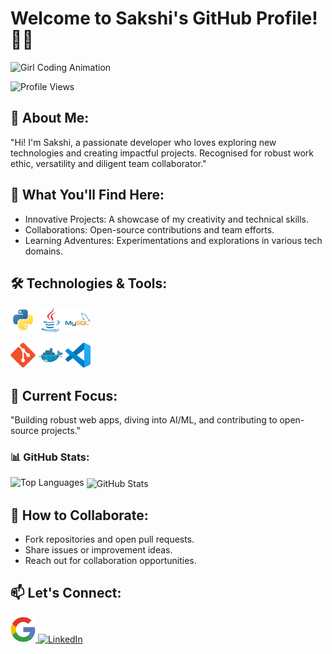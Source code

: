 # Welcome to Sakshi's GitHub Profile! 👋✨

<img src="https://media.giphy.com/media/3o7aD6vVdWqGzZ9jO0/giphy.gif" alt="Girl Coding Animation" width="300" />
  
![Profile Views](https://komarev.com/ghpvc/?username=SAKSHI-1308&label=Profile%20Views&color=blue&style=flat)

## 🌟 About Me:
 "Hi! I'm Sakshi, a passionate developer who loves exploring new technologies and creating impactful projects. Recognised for robust work ethic, versatility and diligent team collaborator."

## 🔭 What You'll Find Here:
<ul>
<li> Innovative Projects: A showcase of my creativity and technical skills.</li>
 <li>Collaborations: Open-source contributions and team efforts.</li>
 <li>Learning Adventures: Experimentations and explorations in various tech domains.</li>
</ul>

## 🛠️ Technologies & Tools:
<p>
  <img src="https://raw.githubusercontent.com/devicons/devicon/master/icons/python/python-original.svg" alt="Python Logo" width="40" height="40"/>  
  <img src="https://raw.githubusercontent.com/devicons/devicon/master/icons/java/java-original.svg" alt="Java Logo" width="40" height="40"/>  
  <img src="https://raw.githubusercontent.com/devicons/devicon/master/icons/mysql/mysql-original-wordmark.svg" alt="SQL Logo" width="40" height="40"/>  
</p>
<p>
  <img src="https://raw.githubusercontent.com/devicons/devicon/master/icons/git/git-original.svg" alt="Git Logo" width="40" height="40"/>  
  <img src="https://raw.githubusercontent.com/devicons/devicon/master/icons/docker/docker-original.svg" alt="Docker Logo" width="40" height="40"/>  
  <img src="https://raw.githubusercontent.com/devicons/devicon/master/icons/vscode/vscode-original.svg" alt="VS Code Logo" width="40" height="40"/>  
</p>

## 🌱 Current Focus:
"Building robust web apps, diving into AI/ML, and contributing to open-source projects."

<h3 align="left">📊 GitHub Stats:</h3>
<p>
<img align="left" src="https://github-readme-stats.vercel.app/api/top-langs?username=SAKSHI-1308&show_icons=true&locale=en&layout=compact" alt="Top Languages" />
</p>
<p>&nbsp;<img align="center" src="https://github-readme-stats.vercel.app/api?username=SAKSHI-1308&show_icons=true&locale=en" alt="GitHub Stats" /></p>

 

## 🤝 How to Collaborate:
<ul>
  <li>Fork repositories and open pull requests.</li>
  <li>Share issues or improvement ideas.</li>
  <li>Reach out for collaboration opportunities.</li>
</ul>

## 📫 Let's Connect:
<p>
  <a href="mailto:sakshipopli1308@gmail.com">
    <img src="https://raw.githubusercontent.com/devicons/devicon/master/icons/google/google-original.svg" alt="Gmail Logo" width="40" height="40"/>
  </a>
  <a href="https://linkedin.com/in/sakshi-popli-567940220" target="blank"><img align="center" src="https://raw.githubusercontent.com/rahuldkjain/github-profile-readme-generator/master/src/images/icons/Social/linked-in-alt.svg" alt="LinkedIn" height="30" width="40" /></a>
</p>

 
